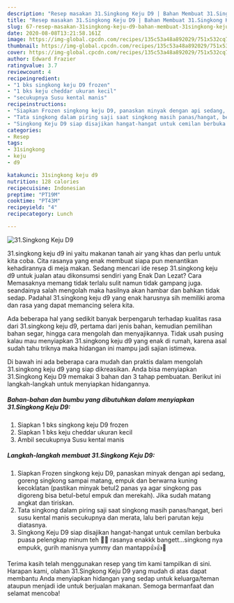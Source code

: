 ```yaml
---
description: "Resep masakan 31.Singkong Keju D9 | Bahan Membuat 31.Singkong Keju D9 Yang Enak Dan Lezat"
title: "Resep masakan 31.Singkong Keju D9 | Bahan Membuat 31.Singkong Keju D9 Yang Enak Dan Lezat"
slug: 67-resep-masakan-31singkong-keju-d9-bahan-membuat-31singkong-keju-d9-yang-enak-dan-lezat
date: 2020-08-08T13:21:58.161Z
image: https://img-global.cpcdn.com/recipes/135c53a48a892029/751x532cq70/31singkong-keju-d9-foto-resep-utama.jpg
thumbnail: https://img-global.cpcdn.com/recipes/135c53a48a892029/751x532cq70/31singkong-keju-d9-foto-resep-utama.jpg
cover: https://img-global.cpcdn.com/recipes/135c53a48a892029/751x532cq70/31singkong-keju-d9-foto-resep-utama.jpg
author: Edward Frazier
ratingvalue: 3.7
reviewcount: 4
recipeingredient:
- "1 bks singkong keju D9 frozen"
- "1 bks keju cheddar ukuran kecil"
- "secukupnya Susu kental manis"
recipeinstructions:
- "Siapkan Frozen singkong keju D9, panaskan minyak dengan api sedang, goreng singkong sampai matang, empuk dan berwarna kuning kecoklatan (pastikan minyak betul2 panas ya agar singkong pas digoreng bisa betul-betul empuk dan merekah). Jika sudah matang angkat dan tiriskan."
- "Tata singkong dalam piring saji saat singkong masih panas/hangat, beri susu kental manis secukupnya dan merata, lalu beri parutan keju diatasnya."
- "Singkong Keju D9 siap disajikan hangat-hangat untuk cemilan berbuka puasa pelengkap minum teh 👏🤤 rasanya enakkk bangett...singkong nya empukk, gurih manisnya yummy dan mantapp👍👍🤗"
categories:
- Resep
tags:
- 31singkong
- keju
- d9

katakunci: 31singkong keju d9 
nutrition: 128 calories
recipecuisine: Indonesian
preptime: "PT19M"
cooktime: "PT43M"
recipeyield: "4"
recipecategory: Lunch

---
```



![31.Singkong Keju D9](https://img-global.cpcdn.com/recipes/135c53a48a892029/751x532cq70/31singkong-keju-d9-foto-resep-utama.jpg)


31.singkong keju d9 ini yaitu makanan tanah air yang khas dan perlu untuk kita coba. Cita rasanya yang enak membuat siapa pun menantikan kehadirannya di meja makan.
Sedang mencari ide resep 31.singkong keju d9 untuk jualan atau dikonsumsi sendiri yang Enak Dan Lezat? Cara Memasaknya memang tidak terlalu sulit namun tidak gampang juga. seandainya salah mengolah maka hasilnya akan hambar dan bahkan tidak sedap. Padahal 31.singkong keju d9 yang enak harusnya sih memiliki aroma dan rasa yang dapat memancing selera kita.

Ada beberapa hal yang sedikit banyak berpengaruh terhadap kualitas rasa dari 31.singkong keju d9, pertama dari jenis bahan, kemudian pemilihan bahan segar, hingga cara mengolah dan menyajikannya. Tidak usah pusing kalau mau menyiapkan 31.singkong keju d9 yang enak di rumah, karena asal sudah tahu triknya maka hidangan ini mampu jadi sajian istimewa.




Di bawah ini ada beberapa cara mudah dan praktis dalam mengolah 31.singkong keju d9 yang siap dikreasikan. Anda bisa menyiapkan 31.Singkong Keju D9 memakai 3 bahan dan 3 tahap pembuatan. Berikut ini langkah-langkah untuk menyiapkan hidangannya.

<!--inarticleads1-->

##### Bahan-bahan dan bumbu yang dibutuhkan dalam menyiapkan 31.Singkong Keju D9:

1. Siapkan 1 bks singkong keju D9 frozen
1. Siapkan 1 bks keju cheddar ukuran kecil
1. Ambil secukupnya Susu kental manis




<!--inarticleads2-->

##### Langkah-langkah membuat 31.Singkong Keju D9:

1. Siapkan Frozen singkong keju D9, panaskan minyak dengan api sedang, goreng singkong sampai matang, empuk dan berwarna kuning kecoklatan (pastikan minyak betul2 panas ya agar singkong pas digoreng bisa betul-betul empuk dan merekah). Jika sudah matang angkat dan tiriskan.
1. Tata singkong dalam piring saji saat singkong masih panas/hangat, beri susu kental manis secukupnya dan merata, lalu beri parutan keju diatasnya.
1. Singkong Keju D9 siap disajikan hangat-hangat untuk cemilan berbuka puasa pelengkap minum teh 👏🤤 rasanya enakkk bangett...singkong nya empukk, gurih manisnya yummy dan mantapp👍👍🤗




Terima kasih telah menggunakan resep yang tim kami tampilkan di sini. Harapan kami, olahan 31.Singkong Keju D9 yang mudah di atas dapat membantu Anda menyiapkan hidangan yang sedap untuk keluarga/teman ataupun menjadi ide untuk berjualan makanan. Semoga bermanfaat dan selamat mencoba!
